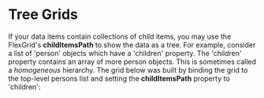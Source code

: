Tree Grids
==========

If your data items contain collections of child items, you may use the FlexGrid's **childItemsPath** to show the data as a tree. For example, consider a list of 'person' objects which have a 'children' property. The 'children' property contains an array of more person objects. This is sometimes called a _homogeneous_ hierarchy. The grid below was built by binding the grid to the top-level persons list and setting the **childItemsPath** property to 'children':